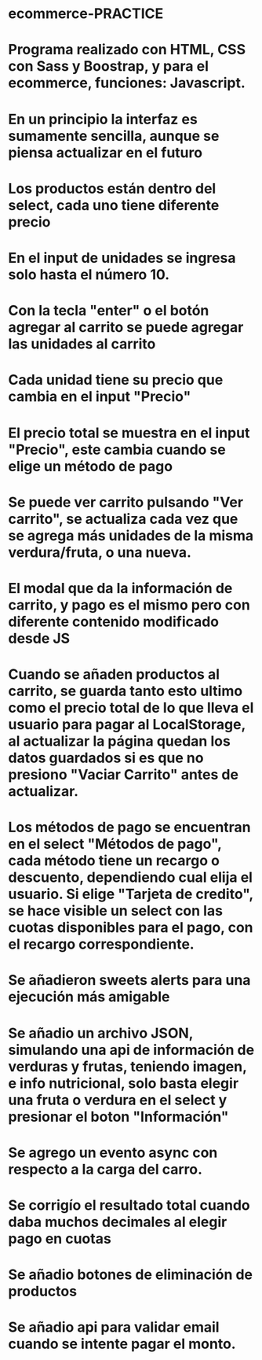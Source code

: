 # ecommerce-PRACTICE
# Programa realizado con HTML, CSS con Sass y Boostrap, y para el ecommerce, funciones: Javascript.

# En un principio la interfaz es sumamente sencilla, aunque se piensa actualizar en el futuro

# Los productos están dentro del select, cada uno tiene diferente precio

# En el input de unidades se ingresa solo hasta el número 10.

# Con la tecla "enter" o el botón agregar al carrito se puede agregar las unidades al carrito

# Cada unidad tiene su precio que cambia en el input "Precio"

# El precio total se muestra en el input "Precio", este cambia cuando se elige un método de pago

# Se puede ver carrito pulsando "Ver carrito", se actualiza cada vez que se agrega más unidades de la misma verdura/fruta, o una nueva.

# El modal que da la información de carrito, y pago es el mismo pero con diferente contenido modificado desde JS

# Cuando se añaden productos al carrito, se guarda tanto esto ultimo como el precio total de lo que lleva el usuario para pagar al LocalStorage, al actualizar la página quedan los datos guardados si es que no presiono "Vaciar Carrito" antes de actualizar.

# Los métodos de pago se encuentran en el select "Métodos de pago", cada método tiene un recargo o descuento, dependiendo cual elija el usuario. Si elige "Tarjeta de credito", se hace visible un select con las cuotas disponibles para el pago, con el recargo correspondiente.

# Se añadieron sweets alerts para una ejecución más amigable

# Se añadio un archivo JSON, simulando una api de información de verduras y frutas, teniendo imagen, e info nutricional, solo basta elegir una fruta o verdura en el select y presionar el boton "Información"

# Se agrego un evento async con respecto a la carga del carro.

# Se corrigío el resultado total cuando daba muchos decimales al elegir pago en cuotas

# Se añadio botones de eliminación de productos

# Se añadio api para validar email cuando se intente pagar el monto.